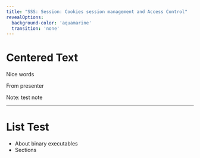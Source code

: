 ```yaml
---
title: "SSS: Session: Cookies session management and Access Control"
revealOptions:
  background-color: 'aquamarine'
  transition: 'none'
---
```


# Centered Text

Nice words

From presenter

Note: test note

---

# List Test

* About binary executables
* Sections
